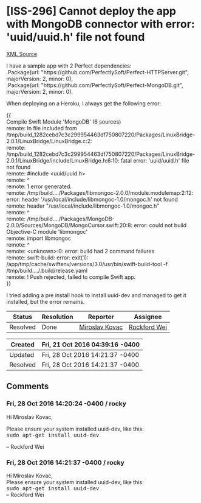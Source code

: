 # [ISS-296] Cannot deploy the app with MongoDB connector with error: 'uuid/uuid.h' file not found

[XML Source](./xml/ISS-296.xml)
<p><p>I have a sample app with 2 Perfect dependencies:<br/>
.Package(url: "https://github.com/PerfectlySoft/Perfect-HTTPServer.git", majorVersion: 2, minor: 0),<br/>
.Package(url: "https://github.com/PerfectlySoft/Perfect-MongoDB.git", majorVersion: 2, minor: 0).</p>

<p>When deploying on a Heroku, I always get the following error:</p>

<p>{{<br/>
Compile Swift Module 'MongoDB' (6 sources)<br/>
remote: In file included from /tmp/build_1282cebd7c3c299954463df750807220/Packages/LinuxBridge-2.0.1/LinuxBridge/LinuxBridge.c:2:<br/>
remote: /tmp/build_1282cebd7c3c299954463df750807220/Packages/LinuxBridge-2.0.1/LinuxBridge/include/LinuxBridge.h:6:10: fatal error: 'uuid/uuid.h' file not found<br/>
remote: #include &lt;uuid/uuid.h&gt;<br/>
remote:          ^<br/>
remote: 1 error generated.<br/>
remote: /tmp/build..../Packages/libmongoc-2.0.0/module.modulemap:2:12: error: header '/usr/local/include/libmongoc-1.0/mongoc.h' not found<br/>
remote:     header "/usr/local/include/libmongoc-1.0/mongoc.h"<br/>
remote:            ^<br/>
remote: /tmp/build..../Packages/MongoDB-2.0.0/Sources/MongoDB/MongoCursor.swift:20:8: error: could not build Objective-C module 'libmongoc'<br/>
remote: import libmongoc<br/>
remote:        ^<br/>
remote: &lt;unknown&gt;:0: error: build had 2 command failures<br/>
remote: swift-build: error: exit(1): /app/tmp/cache/swiftenv/versions/3.0/usr/bin/swift-build-tool -f /tmp/build..../.build/release.yaml<br/>
remote:  !     Push rejected, failed to compile Swift app.<br/>
}}</p>

<p>I tried adding a pre install hook to install uuid-dev and managed to get it installed, but the error remains.</p></p>





Status|Resolution|Reporter|Assignee
------|----------|--------|--------
Resolved|Done|[Miroslav Kovac](miroslav.kovac@icloud.com)|[Rockford Wei]($rocky)





Created|Fri, 21 Oct 2016 04:39:16 -0400
-------|--------------
Updated|Fri, 28 Oct 2016 14:21:37 -0400
Resolved|Fri, 28 Oct 2016 14:21:37 -0400


## Comments




### Fri, 28 Oct 2016 14:20:24 -0400 / rocky 

<p><p>Hi Miroslav Kovac,</p>

<p>Please ensure your system installed uuid-dev, like this:<br/>
<tt>sudo apt-get install uuid-dev</tt></p>



<p>– Rockford Wei</p></p>


### Fri, 28 Oct 2016 14:21:37 -0400 / rocky 

<p><p>Hi Miroslav Kovac,<br/>
Please ensure your system installed uuid-dev, like this:<br/>
<tt>sudo apt-get install uuid-dev</tt><br/>
– Rockford Wei</p></p>


